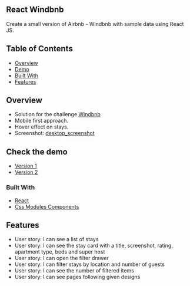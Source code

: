 ## React Windbnb
Create a small version of Airbnb - Windbnb with sample data using React JS.

## Table of Contents

- [Overview](#overview)
- [Demo](#demo)
- [Built With](#built-with)
- [Features](#features)

## Overview

- Solution for the challenge [Windbnb](https://devchallenges.io/challenges/3JFYedSOZqAxYuOCNmYD)
- Mobile first approach.
- Hover effect on stays.
- Screenshot: [desktop_screenshot](https://user-images.githubusercontent.com/6601996/192210199-2b143fcc-7f48-4d57-a5e4-448221896d79.png)

## Check the demo

- [Version 1](https://windbnb-dev.netlify.app/)
- [Version 2](https://windbnb-v2.netlify.app/)

### Built With

- [React](https://reactjs.org/)
- [Css Modules Components](https://github.com/css-modules/css-modules)

## Features

- User story: I can see a list of stays
- User story: I can see the stay card with a title, screenshot, rating, apartment type, beds and super host
- User story: I can open the filter drawer
- User story: I can filter stays by location and number of guests
- User story: I can see the number of filtered items
- User story: I can see pages following given designs

